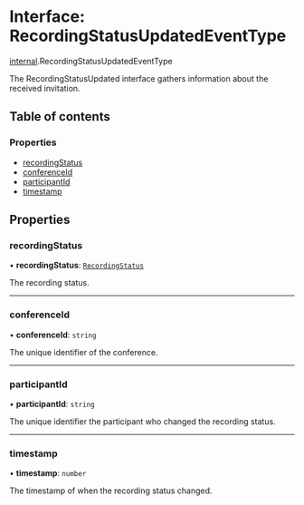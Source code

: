 # Interface: RecordingStatusUpdatedEventType

[internal](../modules/internal.md).RecordingStatusUpdatedEventType

The RecordingStatusUpdated interface gathers information about the received invitation.

## Table of contents

### Properties

- [recordingStatus](internal.RecordingStatusUpdatedEventType.md#recordingstatus)
- [conferenceId](internal.RecordingStatusUpdatedEventType.md#conferenceid)
- [participantId](internal.RecordingStatusUpdatedEventType.md#participantid)
- [timestamp](internal.RecordingStatusUpdatedEventType.md#timestamp)

## Properties

### recordingStatus

• **recordingStatus**: [`RecordingStatus`](../enums/internal.RecordingStatus.md)

The recording status.

___

### conferenceId

• **conferenceId**: `string`

The unique identifier of the conference.

___

### participantId

• **participantId**: `string`

The unique identifier the participant who changed the recording status.

___

### timestamp

• **timestamp**: `number`

The timestamp of when the recording status changed.

